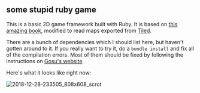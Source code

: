 ## some stupid ruby game

This is a basic 2D game framework built with Ruby. It is based on [this amazing book](https://leanpub.com/developing-games-with-ruby/read), modified to read maps exported from [Tiled](http://www.mapeditor.org/).

There are a bunch of dependencies which I should list here, but haven't gotten around to it. If you really want to try it, do a `bundle install` and fix all of the compilation errors. Most of them should be fixed by following the instructions on [Gosu's website](https://www.libgosu.org/).

Here's what it looks like right now:

![2018-12-28-233505_808x608_scrot](https://user-images.githubusercontent.com/761640/50534987-56bef380-0af9-11e9-8794-222b3faf866a.png)
